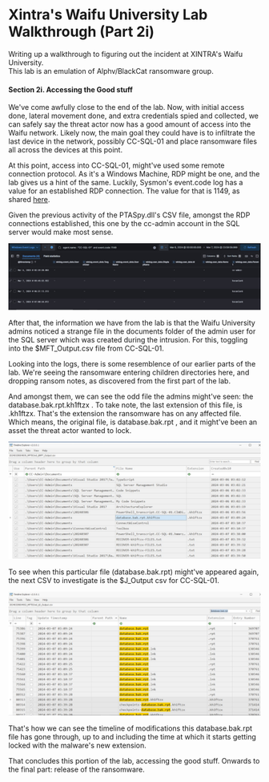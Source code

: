 # Xintra's Waifu University Lab Walkthrough (Part 2i)

Writing up a walkthrough to figuring out the incident at XINTRA's Waifu University. </br> This lab is an emulation of Alphv/BlackCat ransomware group.

#### Section 2i. Accessing the Good stuff
We've come awfully close to the end of the lab. Now, with initial access done, lateral movement done, and extra credentials spied and collected, we can safely say the threat actor now has a good amount of access into the Waifu network. 
Likely now, the main goal they could have is to infiltrate the last device in the network, possibly CC-SQL-01 and place ransomware files all across the devices at this point. 

At this point, access into CC-SQL-01, might've used some remote connection protocol. As it's a Windows Machine, RDP might be one, and the lab gives us a hint of the same. Luckily, Sysmon's event.code log has a value for an established RDP connection. The value for that is 1149, as shared [here](https://frsecure.com/blog/rdp-connection-event-logs/). 

Given the previous activity of the PTASpy.dll's CSV file, amongst the RDP connections established, this one by the cc-admin account in the SQL server would make most sense. 

![image](images/49_user_for_rdp_connection.jpg)

After that, the information we have from the lab is that the Waifu University admins noticed a strange file in the documents folder of the admin user for the SQL server which was created during the intrusion. For this, toggling into the $MFT_Output.csv file from CC-SQL-01. 

Looking into the logs, there is some resemblence of our earlier parts of the lab. We're seeing the ransomware entering children directories here, and dropping ransom notes, as discovered from the first part of the lab. 

And amongst them, we can see the odd file the admins might've seen: the database.bak.rpt.kh1ftzx . To take note, the last extension of this file, is .kh1ftzx. That's the extension the ransomware has on any affected file. Which means, the original file, is database.bak.rpt , and it might've been an asset the threat actor wanted to lock.

![image](images/50_weird_file.jpg)

To see when this particular file (database.bak.rpt) might've appeared again, the next CSV to investigate is the $J_Output csv for CC-SQL-01. 

![image](images/51_file_orig_and_locked.jpg)

That's how we can see the timeline of modifications this database.bak.rpt file has gone through, up to and including the time at which it starts getting locked with the malware's new extension. 

That concludes this portion of the lab, accessing the good stuff. Onwards to the final part: release of the ransomware. 
